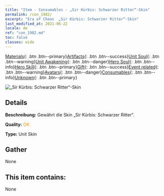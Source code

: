 ```yaml
---
title: "Item - Consumables - „Sir Kürbis: Schwarzer Ritter“-Skin"
permalink: /con_1982/
excerpt: "Era of Chaos  „Sir Kürbis: Schwarzer Ritter“-Skin"
last_modified_at: 2021-06-22
locale: de
ref: "con_1982.md"
toc: false
classes: wide
---
```

 [Materials](/ItemsDE/){: .btn .btn--primary}[Artifacts](/ItemsDE/Artifacts/){: .btn .btn--success}[Unit Soul](/ItemsDE/UnitSoul/){: .btn .btn--warning}[Unit Awakening](/ItemsDE/UnitAwakening/){: .btn .btn--danger}[Hero Soul](/ItemsDE/HeroSoul/){: .btn .btn--info}[Hero Skill](/ItemsDE/HeroSkill/){: .btn .btn--primary}[Gift](/ItemsDE/Gift/){: .btn .btn--success}[Event related](/ItemsDE/Events/){: .btn .btn--warning}[Avatars](/ItemsDE/Avatars/){: .btn .btn--danger}[Consumables](/ItemsDE/Consumables/){: .btn .btn--info}[Unknown](/ItemsDE/Unknown/){: .btn .btn--primary}

 ![„Sir Kürbis: Schwarzer Ritter“-Skin](/images/u/ti_siwangqishipifu.jpg)

## Details
 **Beschreibung:** Gewährt die Skin „Sir Kürbis: Schwarzer Ritter“.

 **Quality:** <span style="color: #FF8C00">OK</span>

 **Type:** Unit Skin

## Gather

  None

## This item contains:

  None

